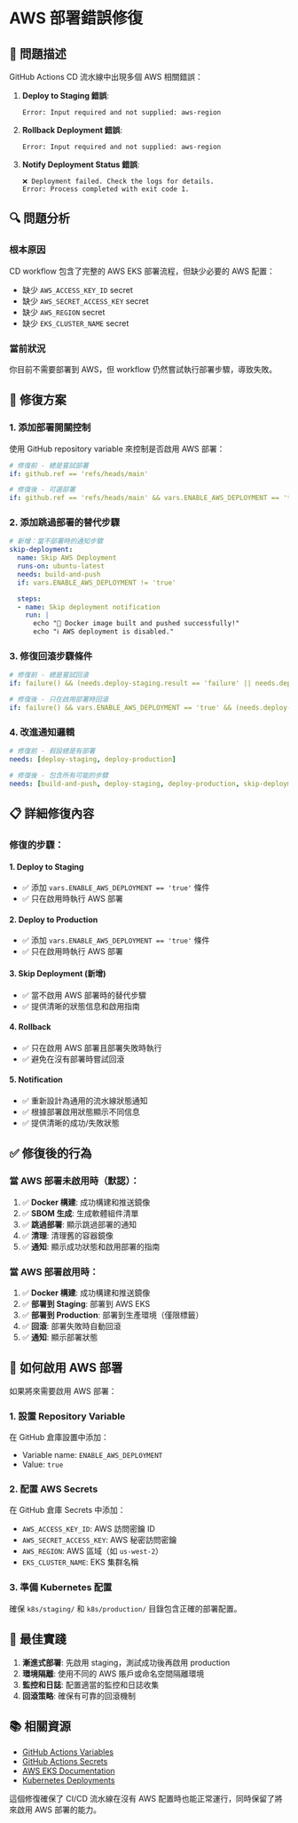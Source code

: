# AWS 部署錯誤修復

## 🚨 問題描述

GitHub Actions CD 流水線中出現多個 AWS 相關錯誤：

1. **Deploy to Staging 錯誤**:
   ```
   Error: Input required and not supplied: aws-region
   ```

2. **Rollback Deployment 錯誤**:
   ```
   Error: Input required and not supplied: aws-region
   ```

3. **Notify Deployment Status 錯誤**:
   ```
   ❌ Deployment failed. Check the logs for details.
   Error: Process completed with exit code 1.
   ```

## 🔍 問題分析

### 根本原因
CD workflow 包含了完整的 AWS EKS 部署流程，但缺少必要的 AWS 配置：
- 缺少 `AWS_ACCESS_KEY_ID` secret
- 缺少 `AWS_SECRET_ACCESS_KEY` secret
- 缺少 `AWS_REGION` secret
- 缺少 `EKS_CLUSTER_NAME` secret

### 當前狀況
你目前不需要部署到 AWS，但 workflow 仍然嘗試執行部署步驟，導致失敗。

## 🔧 修復方案

### 1. 添加部署開關控制
使用 GitHub repository variable 來控制是否啟用 AWS 部署：

```yaml
# 修復前 - 總是嘗試部署
if: github.ref == 'refs/heads/main'

# 修復後 - 可選部署
if: github.ref == 'refs/heads/main' && vars.ENABLE_AWS_DEPLOYMENT == 'true'
```

### 2. 添加跳過部署的替代步驟
```yaml
# 新增：當不部署時的通知步驟
skip-deployment:
  name: Skip AWS Deployment
  runs-on: ubuntu-latest
  needs: build-and-push
  if: vars.ENABLE_AWS_DEPLOYMENT != 'true'

  steps:
  - name: Skip deployment notification
    run: |
      echo "🚀 Docker image built and pushed successfully!"
      echo "ℹ️ AWS deployment is disabled."
```

### 3. 修復回滾步驟條件
```yaml
# 修復前 - 總是嘗試回滾
if: failure() && (needs.deploy-staging.result == 'failure' || needs.deploy-production.result == 'failure')

# 修復後 - 只在啟用部署時回滾
if: failure() && vars.ENABLE_AWS_DEPLOYMENT == 'true' && (needs.deploy-staging.result == 'failure' || needs.deploy-production.result == 'failure')
```

### 4. 改進通知邏輯
```yaml
# 修復前 - 假設總是有部署
needs: [deploy-staging, deploy-production]

# 修復後 - 包含所有可能的步驟
needs: [build-and-push, deploy-staging, deploy-production, skip-deployment]
```

## 📋 詳細修復內容

### 修復的步驟：

#### 1. Deploy to Staging
- ✅ 添加 `vars.ENABLE_AWS_DEPLOYMENT == 'true'` 條件
- ✅ 只在啟用時執行 AWS 部署

#### 2. Deploy to Production
- ✅ 添加 `vars.ENABLE_AWS_DEPLOYMENT == 'true'` 條件
- ✅ 只在啟用時執行 AWS 部署

#### 3. Skip Deployment (新增)
- ✅ 當不啟用 AWS 部署時的替代步驟
- ✅ 提供清晰的狀態信息和啟用指南

#### 4. Rollback
- ✅ 只在啟用 AWS 部署且部署失敗時執行
- ✅ 避免在沒有部署時嘗試回滾

#### 5. Notification
- ✅ 重新設計為通用的流水線狀態通知
- ✅ 根據部署啟用狀態顯示不同信息
- ✅ 提供清晰的成功/失敗狀態

## ✅ 修復後的行為

### 當 AWS 部署未啟用時（默認）：
1. ✅ **Docker 構建**: 成功構建和推送鏡像
2. ✅ **SBOM 生成**: 生成軟體組件清單
3. ✅ **跳過部署**: 顯示跳過部署的通知
4. ✅ **清理**: 清理舊的容器鏡像
5. ✅ **通知**: 顯示成功狀態和啟用部署的指南

### 當 AWS 部署啟用時：
1. ✅ **Docker 構建**: 成功構建和推送鏡像
2. ✅ **部署到 Staging**: 部署到 AWS EKS
3. ✅ **部署到 Production**: 部署到生產環境（僅限標籤）
4. ✅ **回滾**: 部署失敗時自動回滾
5. ✅ **通知**: 顯示部署狀態

## 🔧 如何啟用 AWS 部署

如果將來需要啟用 AWS 部署：

### 1. 設置 Repository Variable
在 GitHub 倉庫設置中添加：
- Variable name: `ENABLE_AWS_DEPLOYMENT`
- Value: `true`

### 2. 配置 AWS Secrets
在 GitHub 倉庫 Secrets 中添加：
- `AWS_ACCESS_KEY_ID`: AWS 訪問密鑰 ID
- `AWS_SECRET_ACCESS_KEY`: AWS 秘密訪問密鑰
- `AWS_REGION`: AWS 區域（如 `us-west-2`）
- `EKS_CLUSTER_NAME`: EKS 集群名稱

### 3. 準備 Kubernetes 配置
確保 `k8s/staging/` 和 `k8s/production/` 目錄包含正確的部署配置。

## 🎯 最佳實踐

1. **漸進式部署**: 先啟用 staging，測試成功後再啟用 production
2. **環境隔離**: 使用不同的 AWS 賬戶或命名空間隔離環境
3. **監控和日誌**: 配置適當的監控和日誌收集
4. **回滾策略**: 確保有可靠的回滾機制

## 📚 相關資源

- [GitHub Actions Variables](https://docs.github.com/en/actions/learn-github-actions/variables)
- [GitHub Actions Secrets](https://docs.github.com/en/actions/security-guides/encrypted-secrets)
- [AWS EKS Documentation](https://docs.aws.amazon.com/eks/)
- [Kubernetes Deployments](https://kubernetes.io/docs/concepts/workloads/controllers/deployment/)

這個修復確保了 CI/CD 流水線在沒有 AWS 配置時也能正常運行，同時保留了將來啟用 AWS 部署的能力。